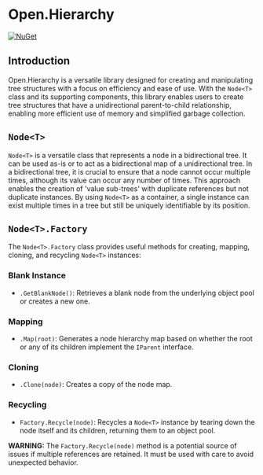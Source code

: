 # Open.Hierarchy

[![NuGet](https://img.shields.io/nuget/v/Open.Hierarchy.svg)](https://www.nuget.org/packages/Open.Hierarchy/)

## Introduction

Open.Hierarchy is a versatile library designed for creating and manipulating tree structures with a focus on efficiency and ease of use. With the `Node<T>` class and its supporting components, this library enables users to create tree structures that have a unidirectional parent-to-child relationship, enabling more efficient use of memory and simplified garbage collection.

## `Node<T>`

`Node<T>` is a versatile class that represents a node in a bidirectional tree. It can be used as-is or to act as a bidirectional map of a unidirectional tree. In a bidirectional tree, it is crucial to ensure that a node cannot occur multiple times, although its value can occur any number of times. This approach enables the creation of 'value sub-trees' with duplicate references but not duplicate instances. By using `Node<T>` as a container, a single instance can exist multiple times in a tree but still be uniquely identifiable by its position.

## `Node<T>.Factory`

The `Node<T>.Factory` class provides useful methods for creating, mapping, cloning, and recycling `Node<T>` instances:

### Blank Instance

- `.GetBlankNode()`: Retrieves a blank node from the underlying object pool or creates a new one.

### Mapping

- `.Map(root)`: Generates a node hierarchy map based on whether the root or any of its children implement the `IParent` interface.

### Cloning

- `.Clone(node)`: Creates a copy of the node map.

### Recycling

- `Factory.Recycle(node)`: Recycles a `Node<T>` instance by tearing down the node itself and its children, returning them to an object pool.

**WARNING:** The `Factory.Recycle(node)` method is a potential source of issues if multiple references are retained. It must be used with care to avoid unexpected behavior.
